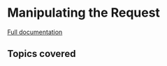 # Manipulating the Request

[Full documentation](https://howtocodewell.net/tutorial/laravel-manipulating-the-request-using-middleware)

## Topics covered


